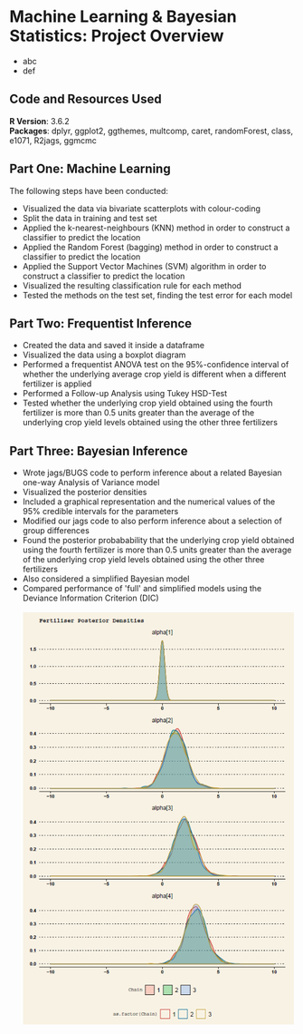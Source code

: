 # Machine Learning & Bayesian Statistics: Project Overview
- abc
- def

## Code and Resources Used
__R Version__: 3.6.2 \
__Packages__: dplyr, ggplot2, ggthemes, multcomp, caret, randomForest, class, e1071, R2jags, ggmcmc

## Part One: Machine Learning
The following steps have been conducted:
- Visualized the data via bivariate scatterplots with colour-coding
- Split the data in training and test set
- Applied the k-nearest-neighbours (KNN) method in order to construct a classifier to predict the location
- Applied the Random Forest (bagging) method in order to construct a classifier to predict the location
- Applied the Support Vector Machines (SVM) algorithm in order to construct a classifier to predict the location
- Visualized the resulting classification rule for each method
- Tested the methods on the test set, finding the test error for each model


## Part Two: Frequentist Inference
- Created the data and saved it inside a dataframe
- Visualized the data using a boxplot diagram
- Performed a frequentist ANOVA test on the 95%-confidence interval of whether the underlying average crop yield is different when a different fertilizer is applied
- Performed a Follow-up Analysis using Tukey HSD-Test
- Tested whether the underlying crop yield obtained using the fourth fertilizer is more than 0.5 units greater than the average of the underlying crop yield levels obtained using the other three fertilizers


## Part Three: Bayesian Inference
- Wrote jags/BUGS code to perform inference about a related Bayesian one-way Analysis of Variance model
- Visualized the posterior densities
- Included a graphical representation and the numerical values of the 95% credible intervals for the parameters 
- Modified our jags code to also perform inference about a selection of group differences
- Found the posterior probabability that the underlying crop yield obtained using the fourth fertilizer is more than 0.5 units greater than the average of the underlying crop yield levels obtained using the other three fertilizers
- Also considered a simplified Bayesian model
- Compared performance of 'full' and simplified models using the Deviance Information Criterion (DIC) <br/> <br/>
![alt text](https://github.com/MaximilianGoepfert/ML_Bayesian_Statistics_Showcase/blob/main/Images/density_plot.png)
